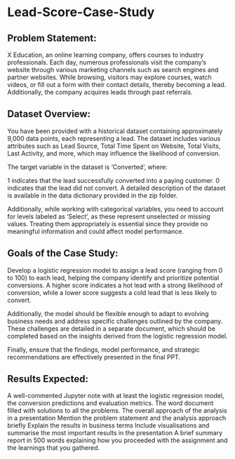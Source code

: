 # Lead-Score-Case-Study
## Problem Statement:
X Education, an online learning company, offers courses to industry professionals. Each day, numerous professionals visit the company’s website through various marketing channels such as search engines and partner websites. While browsing, visitors may explore courses, watch videos, or fill out a form with their contact details, thereby becoming a lead. Additionally, the company acquires leads through past referrals.

## Dataset Overview:
You have been provided with a historical dataset containing approximately 9,000 data points, each representing a lead. The dataset includes various attributes such as Lead Source, Total Time Spent on Website, Total Visits, Last Activity, and more, which may influence the likelihood of conversion.

The target variable in the dataset is ‘Converted’, where:

1 indicates that the lead successfully converted into a paying customer.
0 indicates that the lead did not convert.
A detailed description of the dataset is available in the data dictionary provided in the zip folder.

Additionally, while working with categorical variables, you need to account for levels labeled as ‘Select’, as these represent unselected or missing values. Treating them appropriately is essential since they provide no meaningful information and could affect model performance.

## Goals of the Case Study: 
Develop a logistic regression model to assign a lead score (ranging from 0 to 100) to each lead, helping the company identify and prioritize potential conversions. A higher score indicates a hot lead with a strong likelihood of conversion, while a lower score suggests a cold lead that is less likely to convert.

Additionally, the model should be flexible enough to adapt to evolving business needs and address specific challenges outlined by the company. These challenges are detailed in a separate document, which should be completed based on the insights derived from the logistic regression model.

Finally, ensure that the findings, model performance, and strategic recommendations are effectively presented in the final PPT.

## Results Expected: 
A well-commented Jupyter note with at least the logistic regression model, the conversion predictions and evaluation metrics. The word document filled with solutions to all the problems. The overall approach of the analysis in a presentation Mention the problem statement and the analysis approach briefly Explain the results in business terms Include visualisations and summarise the most important results in the presentation A brief summary report in 500 words explaining how you proceeded with the assignment and the learnings that you gathered.
